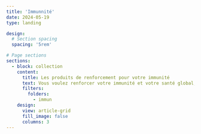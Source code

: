 ```yaml
---
title: 'Immunnité'
date: 2024-05-19
type: landing

design:
  # Section spacing
  spacing: '5rem'

# Page sections
sections:
  - block: collection
    content:
      title: Les produits de renforcement pour votre immunité
      text: Vous voulez renforcer votre immunité et votre santé global, voici les produits pour vous.
      filters:
        folders:
          - immun
    design:
      view: article-grid
      fill_image: false
      columns: 3
---
```


